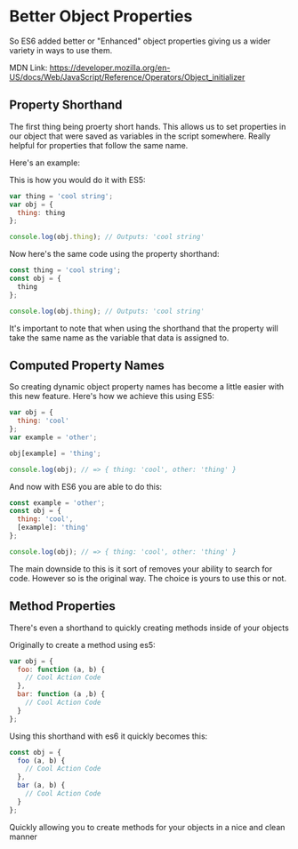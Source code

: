 # Better Object Properties

So ES6 added better or "Enhanced" object properties giving us a wider variety in ways to use them.

MDN Link: https://developer.mozilla.org/en-US/docs/Web/JavaScript/Reference/Operators/Object_initializer

## Property Shorthand

The first thing being proerty short hands. This allows us to set properties in our object that were saved as variables in the script somewhere. Really helpful for properties that follow the same name.

Here's an example:

This is how you would do it with ES5:

```js
var thing = 'cool string';
var obj = {
  thing: thing
};

console.log(obj.thing); // Outputs: 'cool string'
```

Now here's the same code using the property shorthand:

```js
const thing = 'cool string';
const obj = {
  thing
};

console.log(obj.thing); // Outputs: 'cool string'
```

It's important to note that when using the shorthand that the property will take the same name as the variable that data is assigned to.

## Computed Property Names

So creating dynamic object property names has become a little easier with this new feature. Here's how we achieve this using ES5:

```js
var obj = {
  thing: 'cool'
};
var example = 'other';

obj[example] = 'thing';

console.log(obj); // => { thing: 'cool', other: 'thing' }
```

And now with ES6 you are able to do this:

```js
const example = 'other';
const obj = {
  thing: 'cool',
  [example]: 'thing'
};

console.log(obj); // => { thing: 'cool', other: 'thing' }
```

The main downside to this is it sort of removes your ability to search for code. However so is the original way. The choice is yours to use this or not.

## Method Properties

There's even a shorthand to quickly creating methods inside of your objects

Originally to create a method using es5:

```js
var obj = {
  foo: function (a, b) {
    // Cool Action Code
  },
  bar: function (a ,b) {
    // Cool Action Code
  }
};
```

Using this shorthand with es6 it quickly becomes this:

```js
const obj = {
  foo (a, b) {
    // Cool Action Code
  },
  bar (a, b) {
    // Cool Action Code
  }
};
```

Quickly allowing you to create methods for your objects in a nice and clean manner
